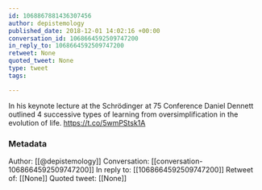 ```yaml
---
id: 1068867881436307456
author: depistemology
published_date: 2018-12-01 14:02:16 +00:00
conversation_id: 1068664592509747200
in_reply_to: 1068664592509747200
retweet: None
quoted_tweet: None
type: tweet
tags:

---
```


In his keynote lecture at the Schrödinger at 75 Conference Daniel Dennett outlined 4 successive types of learning from oversimplification in the evolution of life.
https://t.co/5wmPStsk1A

### Metadata

Author: [[@depistemology]]
Conversation: [[conversation-1068664592509747200]]
In reply to: [[1068664592509747200]]
Retweet of: [[None]]
Quoted tweet: [[None]]
